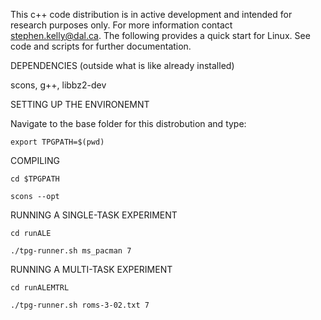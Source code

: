 This c++ code distribution is in active development and intended for research purposes only. For more information contact stephen.kelly@dal.ca. The following provides a quick start for Linux. See code and scripts for further documentation. 

DEPENDENCIES (outside what is like already installed)

scons, g++, libbz2-dev

SETTING UP THE ENVIRONEMNT

Navigate to the base folder for this distrobution and type:

    export TPGPATH=$(pwd)

COMPILING

    cd $TPGPATH

    scons --opt

RUNNING A SINGLE-TASK EXPERIMENT

    cd runALE

    ./tpg-runner.sh ms_pacman 7


RUNNING A MULTI-TASK EXPERIMENT

    cd runALEMTRL

    ./tpg-runner.sh roms-3-02.txt 7
